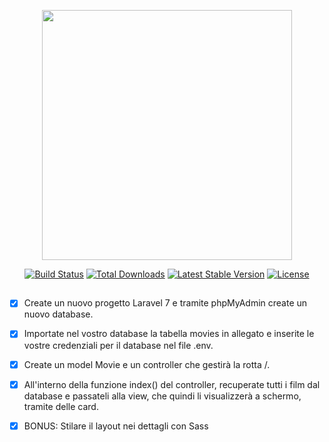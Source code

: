 <p align="center"><a href="https://laravel.com" target="_blank"><img src="https://raw.githubusercontent.com/laravel/art/master/logo-lockup/5%20SVG/2%20CMYK/1%20Full%20Color/laravel-logolockup-cmyk-red.svg" width="400"></a></p>

<p align="center">
<a href="https://travis-ci.org/laravel/framework"><img src="https://travis-ci.org/laravel/framework.svg" alt="Build Status"></a>
<a href="https://packagist.org/packages/laravel/framework"><img src="https://poser.pugx.org/laravel/framework/d/total.svg" alt="Total Downloads"></a>
<a href="https://packagist.org/packages/laravel/framework"><img src="https://poser.pugx.org/laravel/framework/v/stable.svg" alt="Latest Stable Version"></a>
<a href="https://packagist.org/packages/laravel/framework"><img src="https://poser.pugx.org/laravel/framework/license.svg" alt="License"></a>
</p>

## 


- [X] Create un nuovo progetto Laravel 7 e tramite phpMyAdmin create un nuovo database.

- [X] Importate nel vostro database la tabella movies in allegato e inserite le vostre credenziali per il database nel file .env.


- [X] Create un model Movie e un controller che gestirà la rotta /.


- [X] All'interno della funzione index() del controller, recuperate tutti i film dal database e passateli alla view,
che quindi li visualizzerà a schermo, tramite delle card.


- [X] BONUS:
    Stilare il layout nei dettagli con Sass
    

